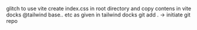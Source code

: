 glitch to use vite create index.css in root directory and copy contens in vite docks @tailwind base.. etc as given in tailwind docks
git add . -> initiate git repo
